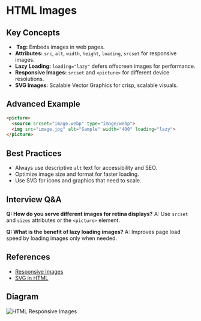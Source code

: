 # HTML Images

## Key Concepts
- **<img> Tag:** Embeds images in web pages.
- **Attributes:** `src`, `alt`, `width`, `height`, `loading`, `srcset` for responsive images.
- **Lazy Loading:** `loading="lazy"` defers offscreen images for performance.
- **Responsive Images:** `srcset` and `<picture>` for different device resolutions.
- **SVG Images:** Scalable Vector Graphics for crisp, scalable visuals.

## Advanced Example
```html
<picture>
  <source srcset="image.webp" type="image/webp">
  <img src="image.jpg" alt="Sample" width="400" loading="lazy">
</picture>
```

## Best Practices
- Always use descriptive `alt` text for accessibility and SEO.
- Optimize image size and format for faster loading.
- Use SVG for icons and graphics that need to scale.

## Interview Q&A
**Q: How do you serve different images for retina displays?**
A: Use `srcset` and `sizes` attributes or the `<picture>` element.

**Q: What is the benefit of lazy loading images?**
A: Improves page load speed by loading images only when needed.

## References
- [Responsive Images](https://developer.mozilla.org/en-US/docs/Learn/HTML/Multimedia_and_embedding/Responsive_images)
- [SVG in HTML](https://developer.mozilla.org/en-US/docs/Web/SVG)

## Diagram
![HTML Responsive Images](https://developer.mozilla.org/en-US/docs/Learn/HTML/Multimedia_and_embedding/Responsive_images/html-responsive-images.png)
